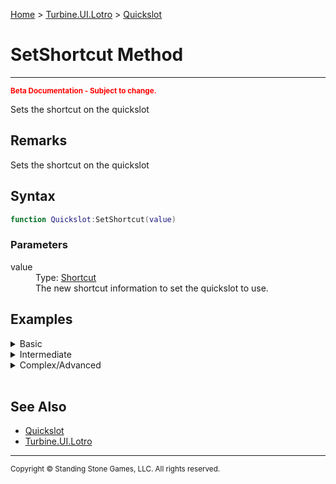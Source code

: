 <a href="index">Home</a> > <a href="turbine.ui.lotro">Turbine.UI.Lotro</a> > <a href="turbine.ui.lotro.quickslot">Quickslot</a>

<h1>SetShortcut Method</h1>
<hr/>
<sub style="color:red; font-weight:bold">Beta Documentation - Subject to change.</sub>

Sets the shortcut on the quickslot

## Remarks
Sets the shortcut on the quickslot

## Syntax 
```lua
function Quickslot:SetShortcut(value)
```

### Parameters
<dl>
<dt>value</dt>
<dd>Type: <a href="turbine.ui.lotro.shortcut">Shortcut</a><dd>
<dd>The new shortcut information to set the quickslot to use.</dd>
</dl>

## Examples
<details><summary>Basic</summary>
Setting a new shortcut

```lua
quickslot = Turbine.UI.Lotro.Quickslot();
quickslot:SetParent( myWindow );
quickslot:SetPosition( 50, 50 );
quickslot:SetSize( 38, 38 );
quickslot:SetShortcut( Turbine.UI.Shortcut( Turbine.UI.Lotro.ShortcutType.Undefined, "") );
```

</details>

<details><summary>Intermediate</summary>

** Coming Soon **
```lua
```
</details>

<details><summary>Complex/Advanced</summary>

** Coming Soon **
```lua
```
</details>
<br/>

## See Also
* <a href="turbine.ui.lotro.quickslot">Quickslot</a>
* <a href="turbine.ui.lotro">Turbine.UI.Lotro</a>

<hr/>
<sub>Copyright &copy; Standing Stone Games, LLC.  All rights reserved.</sub>